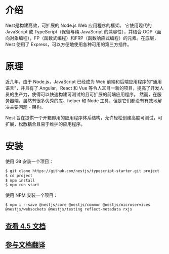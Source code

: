 # 介绍

Nest是构建高效，可扩展的 Node.js Web 应用程序的框架。 它使用现代的 JavaScript 或 TypeScript（保留与纯 JavaScript 的兼容性），并结合 OOP（面向对象编程），FP（函数式编程）和FRP（函数响应式编程）的元素。在底层，Nest 使用了 Express，可以方便地使用各种可用的第三方插件。

# 原理

近几年，由于 Node.js，JavaScript 已经成为 Web 前端和后端应用程序的“通用语言”，并且有了 Angular，React 和 Vue 等令人耳目一新的项目，提高了开发人员的生产力，使得可以快速构建可测试的且可扩展的前端应用程序。 然而，在服务器端，虽然有很多优秀的库、helper 和 Node 工具，但是它们都没有有效地解决主要问题 - 架构。

Nest 旨在提供一个开箱即用的应用程序体系结构，允许轻松创建高度可测试，可扩展，松散耦合且易于维护的应用程序。

# 安装

使用 Git 安装一个项目：

```bash
$ git clone https://github.com/nestjs/typescript-starter.git project
$ cd project
$ npm install
$ npm run start
```


使用 NPM 安装一个项目：

```
$ npm i --save @nestjs/core @nestjs/common @nestjs/microservices @nestjs/websockets @nestjs/testing reflect-metadata rxjs
```

## [查看 4.5 文档](/4.5/)

## [参与文档翻译](/4.5/joinin.md)